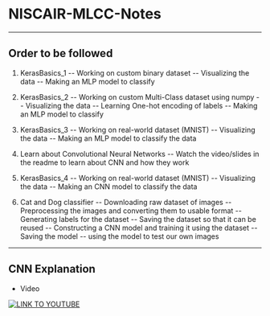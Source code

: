 # NISCAIR-MLCC-Notes

---
## Order to be followed
1. KerasBasics_1 
-- Working on custom binary dataset
-- Visualizing the data
-- Making an MLP model to classify

2. KerasBasics_2
-- Working on custom Multi-Class dataset using numpy
-- Visualizing the data
-- Learning One-hot encoding of labels
-- Making an MLP model to classify

3. KerasBasics_3
-- Working on real-world dataset (MNIST)
-- Visualizing the data
-- Making an MLP model to classify the data

4. Learn about Convolutional Neural Networks 
-- Watch the video/slides in the readme to learn about CNN and how they work

5. KerasBasics_4
-- Working on real-world dataset (MNIST)
-- Visualizing the data
-- Making an CNN model to classify the data

6. Cat and Dog classifier
-- Downloading raw dataset of images
-- Preprocessing the images and converting them to usable format
-- Generating labels for the dataset
-- Saving the dataset so that it can be reused
-- Constructing a CNN model and training it using the dataset
-- Saving the model
-- using the model to test our own images

---

## CNN Explanation
- Video

[![LINK TO YOUTUBE](https://img.youtube.com/vi/FmpDIaiMIeA/0.jpg)](https://www.youtube.com/watch?v=FmpDIaiMIeA)

